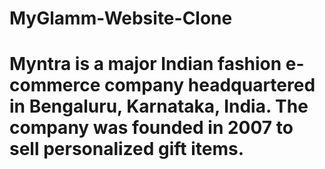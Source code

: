 # MyGlamm-Website-Clone


# Myntra is a major Indian fashion e-commerce company headquartered in Bengaluru, Karnataka, India. The company was founded in 2007 to sell personalized gift items.

